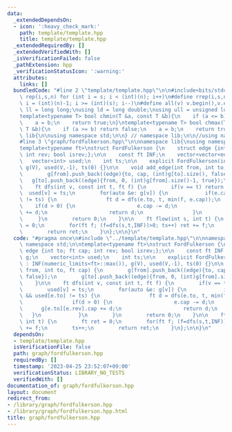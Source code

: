 ```yaml
---
data:
  _extendedDependsOn:
  - icon: ':heavy_check_mark:'
    path: template/template.hpp
    title: template/template.hpp
  _extendedRequiredBy: []
  _extendedVerifiedWith: []
  _isVerificationFailed: false
  _pathExtension: hpp
  _verificationStatusIcon: ':warning:'
  attributes:
    links: []
  bundledCode: "#line 2 \"template/template.hpp\"\n\n#include<bits/stdc++.h>\n\n#define\
    \ rep(i,s,n) for (int i = s; i < (int)(n); i++)\n#define rrep(i,s,n) for (int\
    \ i = (int)(n)-1; i >= (int)(s); i--)\n#define all(v) v.begin(),v.end()\n\nusing\
    \ ll = long long;\nusing ld = long double;\nusing ull = unsigned long long;\n\n\
    template<typename T> bool chmin(T &a, const T &b){\n    if (a <= b) return false;\n\
    \    a = b;\n    return true;\n}\ntemplate<typename T> bool chmax(T &a, const\
    \ T &b){\n    if (a >= b) return false;\n    a = b;\n    return true;\n}\n\nnamespace\
    \ lib{\n\nusing namespace std;\n\n} // namespace lib;\n\n//using namespace lib;\n\
    #line 3 \"graph/fordfulkerson.hpp\"\n\nnamespace lib{\nusing namespace std;\n\n\
    template<typename ft>\nstruct FordFulkerson {\n    struct edge {int to; ft cap;\
    \ int rev; bool isrev;};\n\n    const ft INF;\n    vector<vector<edge>> g;\n \
    \   vector<int> used;\n    int ts;\n\n    explicit FordFulkerson(int V) : INF(numeric_limits<ft>::max()),\
    \ g(V), used(V,-1), ts(0) {}\n\n    void add_edge(int from, int to, ft cap) {\n\
    \        g[from].push_back((edge){to, cap, (int)g[to].size(), false});\n     \
    \   g[to].push_back((edge){from, 0, (int)g[from].size()-1, true});\n    }\n\n\
    \    ft dfs(int v, const int t, ft f) {\n        if(v == t) return f;\n      \
    \  used[v] = ts;\n        for(auto &e: g[v]) {\n            if(e.cap > 0 && used[e.to]\
    \ != ts) {\n                ft d = dfs(e.to, t, min(f, e.cap));\n            \
    \    if(d > 0) {\n                    e.cap -= d;\n                    g[e.to][e.rev].cap\
    \ += d;\n                    return d;\n                }\n            }\n   \
    \     }\n        return 0;\n    }\n\n    ft flow(int s, int t) {\n        ft ret\
    \ = 0;\n        for(ft f; (f=dfs(s,t,INF))>0; ts++) ret += f;\n        ts++;\n\
    \        return ret;\n    }\n};\n\n}\n"
  code: "#pragma once\n#include \"../template/template.hpp\"\n\nnamespace lib{\nusing\
    \ namespace std;\n\ntemplate<typename ft>\nstruct FordFulkerson {\n    struct\
    \ edge {int to; ft cap; int rev; bool isrev;};\n\n    const ft INF;\n    vector<vector<edge>>\
    \ g;\n    vector<int> used;\n    int ts;\n\n    explicit FordFulkerson(int V)\
    \ : INF(numeric_limits<ft>::max()), g(V), used(V,-1), ts(0) {}\n\n    void add_edge(int\
    \ from, int to, ft cap) {\n        g[from].push_back((edge){to, cap, (int)g[to].size(),\
    \ false});\n        g[to].push_back((edge){from, 0, (int)g[from].size()-1, true});\n\
    \    }\n\n    ft dfs(int v, const int t, ft f) {\n        if(v == t) return f;\n\
    \        used[v] = ts;\n        for(auto &e: g[v]) {\n            if(e.cap > 0\
    \ && used[e.to] != ts) {\n                ft d = dfs(e.to, t, min(f, e.cap));\n\
    \                if(d > 0) {\n                    e.cap -= d;\n              \
    \      g[e.to][e.rev].cap += d;\n                    return d;\n             \
    \   }\n            }\n        }\n        return 0;\n    }\n\n    ft flow(int s,\
    \ int t) {\n        ft ret = 0;\n        for(ft f; (f=dfs(s,t,INF))>0; ts++) ret\
    \ += f;\n        ts++;\n        return ret;\n    }\n};\n\n}\n"
  dependsOn:
  - template/template.hpp
  isVerificationFile: false
  path: graph/fordfulkerson.hpp
  requiredBy: []
  timestamp: '2023-04-25 23:52:07+09:00'
  verificationStatus: LIBRARY_NO_TESTS
  verifiedWith: []
documentation_of: graph/fordfulkerson.hpp
layout: document
redirect_from:
- /library/graph/fordfulkerson.hpp
- /library/graph/fordfulkerson.hpp.html
title: graph/fordfulkerson.hpp
---
```

